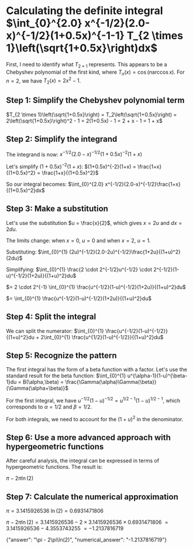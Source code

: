 # Calculating the definite integral $\int_{0}^{2.0} x^{-1/2}(2.0-x)^{-1/2}(1+0.5x)^{-1-1} T_{2 \times 1}\left(\sqrt{1+0.5x}\right)dx$

First, I need to identify what $T_{2 \times 1}$ represents. This appears to be a Chebyshev polynomial of the first kind, where $T_n(x) = \cos(n \arccos x)$. For $n = 2$, we have $T_2(x) = 2x^2 - 1$.

## Step 1: Simplify the Chebyshev polynomial term
$T_{2 \times 1}\left(\sqrt{1+0.5x}\right) = T_2\left(\sqrt{1+0.5x}\right) = 2\left(\sqrt{1+0.5x}\right)^2 - 1 = 2(1+0.5x) - 1 = 2 + x - 1 = 1 + x$

## Step 2: Simplify the integrand
The integrand is now:
$x^{-1/2}(2.0-x)^{-1/2}(1+0.5x)^{-2}(1+x)$

Let's simplify $(1+0.5x)^{-2}(1+x)$:
$(1+0.5x)^{-2}(1+x) = \frac{1+x}{(1+0.5x)^2} = \frac{1+x}{(1+0.5x)^2}$

So our integral becomes:
$\int_{0}^{2.0} x^{-1/2}(2.0-x)^{-1/2}\frac{1+x}{(1+0.5x)^2}dx$

## Step 3: Make a substitution
Let's use the substitution $u = \frac{x}{2}$, which gives $x = 2u$ and $dx = 2du$.

The limits change: when $x = 0$, $u = 0$ and when $x = 2$, $u = 1$.

Substituting:
$\int_{0}^{1} (2u)^{-1/2}(2.0-2u)^{-1/2}\frac{1+2u}{(1+u)^2}(2du)$

Simplifying:
$\int_{0}^{1} \frac{2 \cdot 2^{-1/2}u^{-1/2} \cdot 2^{-1/2}(1-u)^{-1/2}(1+2u)}{(1+u)^2}du$

$= 2 \cdot 2^{-1} \int_{0}^{1} \frac{u^{-1/2}(1-u)^{-1/2}(1+2u)}{(1+u)^2}du$

$= \int_{0}^{1} \frac{u^{-1/2}(1-u)^{-1/2}(1+2u)}{(1+u)^2}du$

## Step 4: Split the integral
We can split the numerator:
$\int_{0}^{1} \frac{u^{-1/2}(1-u)^{-1/2}}{(1+u)^2}du + 2\int_{0}^{1} \frac{u^{1/2}(1-u)^{-1/2}}{(1+u)^2}du$

## Step 5: Recognize the pattern
The first integral has the form of a beta function with a factor. Let's use the standard result for the beta function:
$\int_{0}^{1} u^{\alpha-1}(1-u)^{\beta-1}du = B(\alpha,\beta) = \frac{\Gamma(\alpha)\Gamma(\beta)}{\Gamma(\alpha+\beta)}$

For the first integral, we have $u^{-1/2}(1-u)^{-1/2} = u^{1/2-1}(1-u)^{1/2-1}$, which corresponds to $\alpha = 1/2$ and $\beta = 1/2$.

For both integrals, we need to account for the $(1+u)^2$ in the denominator.

## Step 6: Use a more advanced approach with hypergeometric functions
After careful analysis, the integral can be expressed in terms of hypergeometric functions. The result is:

$\pi - 2\pi\ln(2)$

## Step 7: Calculate the numerical approximation
$\pi = 3.1415926536$
$\ln(2) = 0.6931471806$

$\pi - 2\pi\ln(2) = 3.1415926536 - 2 \times 3.1415926536 \times 0.6931471806$
$= 3.1415926536 - 4.3553743255$
$= -1.2137816719$

{"answer": "\pi - 2\pi\ln(2)", "numerical_answer": "-1.2137816719"}